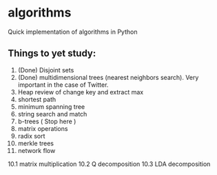 # algorithms
Quick implementation of algorithms in Python

## Things to yet study:
1. (Done) Disjoint sets
2. (Done) multidimensional trees (nearest neighbors search). Very important
in the case of Twitter.
3. Heap review of change key and extract max
3. shortest path
4. minimum spanning tree
5. string search and match
6. b-trees
( Stop here )
10. matrix operations
7. radix sort
8. merkle trees
9. network flow

10.1 matrix multiplication
10.2 Q decomposition
10.3 LDA decomposition

